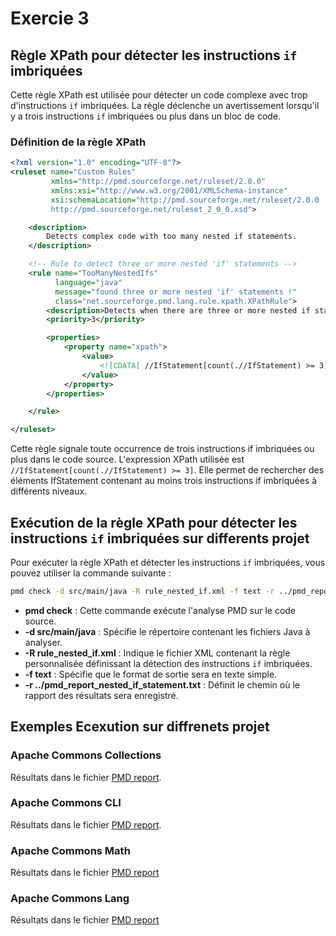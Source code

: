 # Exercie 3

## Règle XPath pour détecter les instructions `if` imbriquées

Cette règle XPath est utilisée pour détecter un code complexe avec trop d'instructions `if` imbriquées. La règle déclenche un avertissement lorsqu'il y a trois instructions `if` imbriquées ou plus dans un bloc de code.

### Définition de la règle XPath

```xml
<?xml version="1.0" encoding="UTF-8"?>
<ruleset name="Custom Rules"
         xmlns="http://pmd.sourceforge.net/ruleset/2.0.0"
         xmlns:xsi="http://www.w3.org/2001/XMLSchema-instance"
         xsi:schemaLocation="http://pmd.sourceforge.net/ruleset/2.0.0
         http://pmd.sourceforge.net/ruleset_2_0_0.xsd">

    <description>
        Detects complex code with too many nested if statements.
    </description>

    <!-- Rule to detect three or more nested 'if' statements -->
    <rule name="TooManyNestedIfs"
          language="java"
          message="found three or more nested 'if' statements !"
          class="net.sourceforge.pmd.lang.rule.xpath.XPathRule">
        <description>Detects when there are three or more nested if statements.</description>
        <priority>3</priority>

        <properties>
            <property name="xpath">
                <value>
                    <![CDATA[ //IfStatement[count(.//IfStatement) >= 3] ]]>
                </value>
            </property>
        </properties>

    </rule>

</ruleset>
```

Cette règle signale toute occurrence de trois instructions if imbriquées ou plus dans le code source.
L'expression XPath utilisée est ```//IfStatement[count(.//IfStatement) >= 3]```. Elle permet de rechercher des éléments IfStatement contenant au moins trois instructions if imbriquées à différents niveaux.

## Exécution de la règle XPath pour détecter les instructions `if` imbriquées sur differents projet 

Pour exécuter la règle XPath et détecter les instructions `if` imbriquées, vous pouvez utiliser la commande suivante :

```bash
pmd check -d src/main/java -R rule_nested_if.xml -f text -r ../pmd_report_nested_if_statement.txt
```

- **pmd check** : Cette commande exécute l'analyse PMD sur le code source.
- **-d src/main/java** : Spécifie le répertoire contenant les fichiers Java à analyser.
- **-R rule_nested_if.xml** : Indique le fichier XML contenant la règle personnalisée définissant la détection des instructions `if` imbriquées.
- **-f text** : Spécifie que le format de sortie sera en texte simple.
- **-r ../pmd_report_nested_if_statement.txt** : Définit le chemin où le rapport des résultats sera enregistré.


## Exemples Ecexution sur diffrenets projet

### Apache Commons Collections
Résultats dans le fichier [PMD report](code/Exercice3/pmd_report_nested_if_statement_projet1.txt).

### Apache Commons CLI
Résultats dans le fichier [PMD report](code/Exercice3/pmd_report_nested_if_statement_projet1.txt).

### Apache Commons Math
Résultats dans le fichier [PMD report](code/Exercice3/pmd_report_nested_if_statement_projet3.txt)

### Apache Commons Lang
Résultats dans le fichier [PMD report](code/Exercice3/pmd_report_nested_if_statement_projet4.txt)

